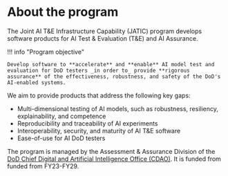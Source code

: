 # About the program

The Joint AI T&E Infrastructure Capability (JATIC) program develops software products for AI Test & Evaluation (T&E) and AI Assurance. 

!!! info "Program objective"

    Develop software to **accelerate** and **enable** AI model test and evaluation for DoD testers _in order to_ provide **rigorous assurance** of the effectiveness, robustness, and safety of the DoD's AI-enabled systems.

We aim to provide products that address the following key gaps:

- Multi-dimensional testing of AI models, such as robustness, resiliency, explainability, and competence
- Reproducibility and traceability of AI experiments
- Interoperability, security, and maturity of AI T&E software
- Ease-of-use for AI DoD testers

The program is managed by the Assessment & Assurance Division of the [DoD Chief Digital and Artificial Intelligence Office (CDAO)](https://www.ai.mil). It is funded from funded from FY23-FY29.
